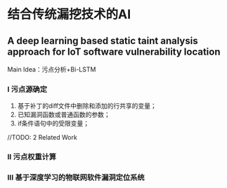 <!--
 * @Author: Suez_kip 287140262@qq.com
 * @Date: 2022-12-01 20:57:24
 * @LastEditTime: 2022-12-01 21:03:22
 * @LastEditors: Suez_kip
 * @Description: 
-->
# 结合传统漏挖技术的AI

## A deep learning based static taint analysis approach for IoT software vulnerability location

Main Idea：污点分析+Bi-LSTM

### I 污点源确定

1. 基于补丁的diff文件中删除和添加的行共享的变量；
2. 已知漏洞函数或普通函数的参数；
3. if条件语句中的受限变量；

//TODO: 2 Related Work

### II 污点权重计算

### III 基于深度学习的物联网软件漏洞定位系统

